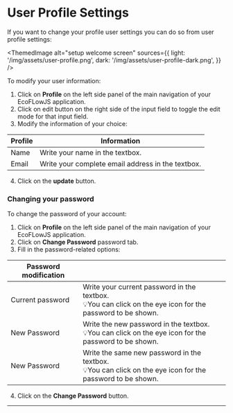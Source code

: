 # User Profile Settings

If you want to change your profile user settings you can do so from user profile settings:

<ThemedImage
alt="setup welcome screen"
sources={{
    light: '/img/assets/user-profile.png',
    dark: '/img/assets/user-profile-dark.png',
  }}
/>

To modify your user information:

1. Click on **Profile** on the left side panel of the main navigation of your EcoFLowJS application.
2. Click on edit button on the right side of the input field to toggle the edit mode for that input field.
3. Modify the information of your choice:

| Profile | Information                                       |
| ------- | ------------------------------------------------- |
| Name    | Write your name in the textbox.                   |
| Email   | Write your complete email address in the textbox. |

4. Click on the **update** button.

### Changing your password

To change the password of your account:

1. Click on **Profile** on the left side panel of the main navigation of your EcoFLowJS application.
2. Click on **Change Password** password tab.
3. Fill in the password-related options:

| Password modification |                                                                                                                 |
| --------------------- | --------------------------------------------------------------------------------------------------------------- |
| Current password      | Write your current password in the textbox.<br /> 💡You can click on the eye icon for the password to be shown. |
| New Password          | Write the new password in the textbox.<br /> 💡You can click on the eye icon for the password to be shown.      |
| New Password          | Write the same new password in the textbox.<br /> 💡You can click on the eye icon for the password to be shown. |

4. Click on the **Change Password** button.

<hr/>
